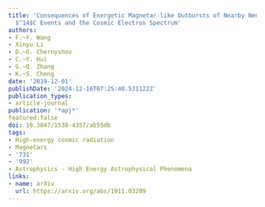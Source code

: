 ```yaml
---
title: 'Consequences of Energetic Magnetar-like Outbursts of Nearby Neutron Stars:
  $^14$C Events and the Cosmic Electron Spectrum'
authors:
- F.~Y. Wang
- Xinyu Li
- D.~O. Chernyshov
- C.~Y. Hui
- G.~Q. Zhang
- K.~S. Cheng
date: '2019-12-01'
publishDate: '2024-12-16T07:25:40.531122Z'
publication_types:
- article-journal
publication: '*apj*'
featured:false
doi: 10.3847/1538-4357/ab55db
tags:
- High-energy cosmic radiation
- Magnetars
- '731'
- '992'
- Astrophysics - High Energy Astrophysical Phenomena
links:
- name: arXiv
  url: https://arxiv.org/abs/1911.03209
---
```

